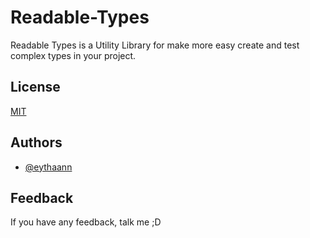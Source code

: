 # Readable-Types
Readable Types is a Utility Library for make more easy create and test complex types in your project.


## License
[MIT](https://github.com/Eythaann/readable-types/blob/master/LICENSE.txt)

## Authors
- [@eythaann](https://www.github.com/eythaann)

## Feedback
If you have any feedback, talk me ;D 